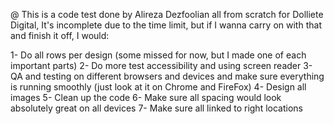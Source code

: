 @ This is a code test done by Alireza Dezfoolian all from scratch for Dolliete Digital, It's incomplete due to the time limit, but if I wanna carry on with that and finish it off, I would:

1- Do all rows per design (some missed for now, but I made one of each important parts)
2- Do more test accessibility and using screen reader
3- QA and testing on different browsers and devices and make sure everything is running smoothly (just look at it on Chrome and FireFox)
4- Design all images
5- Clean up the code
6- Make sure all spacing would look absolutely great on all devices
7- Make sure all linked to right locations
